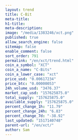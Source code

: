 ```yaml
---
layout: trend
title: C-Bit
meta-title: 
h1-title: 
meta-description: 
image: "/media/1383246/xct.png"
published: true
allow_search_engine: false
sitemap: false
enable_comment: false
sort_order: 791
permalink: "/en/xct/trend.html"
coin_a_symbol: "XCT"
coin_a_name: "C-Bits"
coin_a_lower_case: "xct"
price_usd: "0.00617234"
price_btc: "0.00000053"
24h_volume_usd: "3476.37"
market_cap_usd: "157625875.0"
total_supply: "157625875.0"
available_supply: "157625875.0"
percent_change_1h: "11.79"
percent_change_24h: "6.83"
percent_change_7d: "-38.92"
last_updated: "1517140748"
parent-url: "/en/xct/"
author: Sam
---
```


